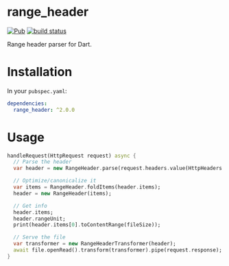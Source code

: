 # range_header

[![Pub](https://img.shields.io/pub/v/range_header.svg)](https://pub.dartlang.org/packages/range_header)
[![build status](https://travis-ci.org/thosakwe/range_header.svg)](https://travis-ci.org/thosakwe/range_header)

Range header parser for Dart.

# Installation
In your `pubspec.yaml`:

```yaml
dependencies:
  range_header: ^2.0.0
```

# Usage

```dart
handleRequest(HttpRequest request) async {
  // Parse the header
  var header = new RangeHeader.parse(request.headers.value(HttpHeaders.rangeHeader));

  // Optimize/canonicalize it
  var items = RangeHeader.foldItems(header.items);
  header = new RangeHeader(items);

  // Get info
  header.items;
  header.rangeUnit;
  print(header.items[0].toContentRange(fileSize));

  // Serve the file
  var transformer = new RangeHeaderTransformer(header);
  await file.openRead().transform(transformer).pipe(request.response);
}
```
